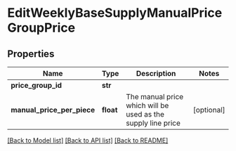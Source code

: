 # EditWeeklyBaseSupplyManualPriceGroupPrice

## Properties
Name | Type | Description | Notes
------------ | ------------- | ------------- | -------------
**price_group_id** | **str** |  | 
**manual_price_per_piece** | **float** | The manual price which will be used as the supply line price | [optional] 

[[Back to Model list]](../README.md#documentation-for-models) [[Back to API list]](../README.md#documentation-for-api-endpoints) [[Back to README]](../README.md)

